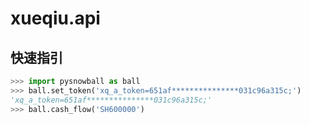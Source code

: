 # xueqiu.api 

> 

## 快速指引

```python
>>> import pysnowball as ball
>>> ball.set_token('xq_a_token=651af***************031c96a315c;')
'xq_a_token=651af***************031c96a315c;'
>>> ball.cash_flow('SH600000')
```